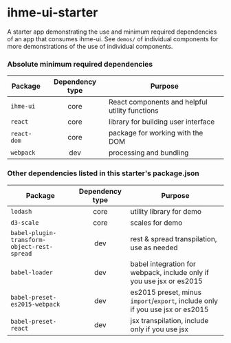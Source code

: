 ihme-ui-starter
=====================

A starter app demonstrating the use and minimum required dependencies of an app that consumes ihme-ui. See `demos/` of individual components for more demonstrations of the use of individual components.

### Absolute minimum required dependencies

Package | Dependency type | Purpose
--- | :---: | ---
`ihme-ui` | core | React components and helpful utility functions
`react` | core | library for building user interface
`react-dom` | core | package for working with the DOM
`webpack` | dev | processing and bundling

### Other dependencies listed in this starter's package.json

Package | Dependency type | Purpose
--- | :---: | ---
`lodash` | core | utility library for demo
`d3-scale` | core | scales for demo
`babel-plugin-transform-object-rest-spread` | dev | rest & spread transpilation, use as needed
`babel-loader` | dev | babel integration for webpack, include only if you use jsx or es2015
`babel-preset-es2015-webpack` | dev | es2015 preset, minus `import`/`export`, include only if you use jsx or es2015
`babel-preset-react` | dev | jsx transpilation, include only if you use jsx
